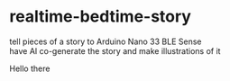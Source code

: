 # realtime-bedtime-story

tell pieces of a story to Arduino Nano 33 BLE Sense <br>
have AI co-generate the story and make illustrations of it

Hello there